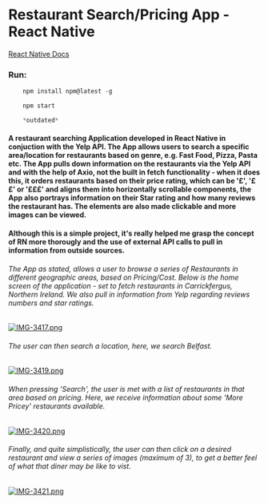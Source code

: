 # Restaurant Search/Pricing App - React Native

[React Native Docs](https://facebook.github.io/react-native/docs/getting-started)

### Run:

```javascript
    npm install npm@latest -g

    npm start

    *outdated*
```

#### A restaurant searching Application developed in React Native in conjuction with the Yelp API. The App allows users to search a specific area/location for restaurants based on genre, e.g. Fast Food, Pizza, Pasta etc. The App pulls down information on the restaurants via the Yelp API and with the help of Axio, not the built in fetch functionality - when it does this, it orders restaurants based on their price rating, which can be '£', '££' or '£££' and aligns them into horizontally scrollable components, the App also portrays information on their Star rating and how many reviews the restaurant has. The elements are also made clickable and more images can be viewed.

#### Although this is a simple project, it's really helped me grasp the concept of RN more thorougly and the use of external API calls to pull in information from outside sources.

###### The App as stated, allows a user to browse a series of Restaurants in different geographic areas, based on Pricing/Cost. Below is the home screen of the application - set to fetch restaurants in Carrickfergus, Northern Ireland. We also pull in information from Yelp regarding reviews numbers and star ratings.

[![IMG-3417.png](https://i.postimg.cc/yYMKv57r/IMG-3417.png)](https://postimg.cc/zVF4fxbn)

###### The user can then search a location, here, we search Belfast.

[![IMG-3419.png](https://i.postimg.cc/rygCGXNM/IMG-3419.png)](https://postimg.cc/5jYC1rrR)

###### When pressing 'Search', the user is met with a list of restaurants in that area based on pricing. Here, we receive information about some 'More Pricey' restaurants available.

[![IMG-3420.png](https://i.postimg.cc/sfpfbsNC/IMG-3420.png)](https://postimg.cc/mhgGHf4m)

###### Finally, and quite simplistically, the user can then click on a desired restaurant and view a series of images (maximum of 3), to get a better feel of what that diner may be like to vist.

[![IMG-3421.png](https://i.postimg.cc/8PQ4PB4r/IMG-3421.png)](https://postimg.cc/dD6r5Czq)
